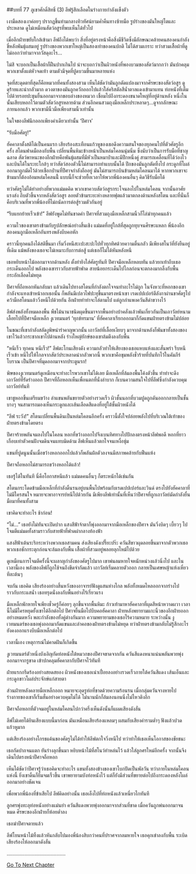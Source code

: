 ##บทที่ 77 ภูเขาศักดิ์สิทธิ์ (3)
ลีฟรู้สึกเลือดในร่างกายกำลังแข็งตัว


เงามืดสองเงาค่อยๆ ปรากฏขึ้นท่ามกลางทิวทัศน์ยามค่ำคืนทางซ้ายมือ รูปร่างของมันใหญ่โตและประหลาด ดูไม่เหมือนสัตว์อสูรที่พบเห็นได้ทั่วไป


เมื่ออีกฝ่ายขยับใกล้เข้ามา ลีฟถึงได้พบว่า สิ่งที่อยู่ตรงหน้าคือสิ่งมีชีวิตซึ่งมีลักษณะคล้ายคนสองคนกำลังขี่หลังพันธุ์ผสมอยู่ รูปร่างของพวกเขาใหญ่เป็นสองเท่าของคนปกติ ไม่ได้สวมเกราะ ทว่าสวมเสื้อผ้าที่ดูไม่ออกว่าทำมาจากวัสดุอะไร...


ไม่สิ จะบอกเป็นเสื้อผ้าก็ฝืนปากเกินไป น่าจะบอกว่าเป็นผิวหนังที่พองบวมของสัตว์มากกว่า มันปกคลุมพวกเขาตั้งแต่หัวจดเท้า ตามตัวมีจุดที่ปูดบวมขึ้นมาหลายแห่ง


จุดที่สะดุดตาที่สุดก็คือหมวกที่คนทั้งสองสวม เห็นได้ชัดว่ามันถูกดัดแปลงมาจากศีรษะของสัตว์อสูร ดูดุร้ายและน่ากลัวมาก ดวงตาของมันถูกควักออกไปแล้วใส่คริสตัลสีน้ำตาลแดงเข้ามาแทน ท่อหนังที่เต็มไปด้วยรอยปะชุนยื่นออกมาจากขอบล่างของหมวก เชื่อมไปถึงกระดองขนาดใหญ่ที่อยู่ด้านหลัง หนึ่งในนั้นเสียบหอกไว้ตามตัวสัตว์อสูรหลายด้าม ส่วนอีกคนสวมถุงมือเหล็กประหลาดๆ...ดูจากลักษณะภายนอกแล้ว พวกเขามีนิ้วมือเพียงสามนิ้วเท่านั้น


ในใจของลีฟนึกออกเพียงคำเดียวเท่านั้น ‘ปีศาจ’


“รับมือศัตรู!”


ฮัคคาลาตั้งสติได้เป็นคนแรก เสียงร้องสะเทือนแก้วหูของเธอดึงความสนใจของทุกคนไปที่ตัวศัตรูอีกครั้ง สโตนฟาดมือลงกับพื้น เปลี่ยนพื้นหิมะข้างหน้าเป็นหล่มโคลนนุ่มนิ่ม ซึ่งนับว่าเป็นการรับมือที่ชาญฉลาด สัตว์พาหนะของอีกฝ่ายคือพันธุ์ผสมที่มีหัวเป็นหมาป่าและมีปีกหนึ่งคู่ สามารถเคลื่อนที่ได้ว่องไวและบินได้ในระยะใกล้ๆ ทว่าสัตว์สองตัวนี้ไม่สามารถทำแบบนั้นได้ ปีกของมันถูกตัดทิ้งไป กระดูกที่โผล่ออกมาถูกมัดไว้ด้วยเชือกป่านที่ปีศาจกำลังถืออยู่ มันไม่สามารถบินข้ามหล่มโคลนมาได้ หากพวกเขาจะข้ามมาก็ต้องอ้อมหล่มโคลนนี้่ แบบนี้ก็จะช่วยยื้อเวลาให้พวกพี่น้องคนอื่นๆ คิดวิธีรับมือได้


ทว่าศัตรูไม่ได้ทำอย่างที่พวกแม่มดคิด พวกเขาควบสัตว์อสูรกระโจนลงไปในหล่มโคลน จากนั้นอาศัยแรงส่ง ถีบตัวขึ้นจากหลังสัตว์อสูร ลอยตัวข้ามระยะห่างหลายฟุตแล้วมาตกลงด้านหลังสโตน และที่นั่นก็คือบริเวณที่พวกพี่น้องที่ไม่ถนัดการต่อสู้รวมตัวกันอยู่


“รีบแยกย้ายเร็วเข้า!” ลีฟยังพูดไม่ทันขาดคำ ปีศาจที่สวมถุงมือเหล็กสามนิ้วก็ไล่ฆ่าทุกคนแล้ว


ความไวของเขาตรงข้ามกับรูปลักษณ์อย่างสิ้นเชิง แม่มดที่อยู่ใกล้ที่สุดถูกทุบจนศีรษะแหลก พี่น้องอีกสองคนถูกมือเหล็กอันทรงพลังบีบคอหัก


คราวนี้ทุกคนถึงได้สติขึ้นมา เริ่มวิ่งหนีสะเปะสะปะไปทั่วทุกทิศด้วยความตื่นกลัว มีเพียงสโนว์ที่ยังยืนอยู่ที่เดิม แม้พลังของเธอจะไม่เหมาะกับการต่อสู้ แต่เธอก็ไม่ได้หันหลังหนี


เธอหยิบหน้าไม้ออกมาจากด้านหลัง ตั้งท่ายิงใส่ศัตรูทันที ปีศาจมือเหล็กหลบทัน แล้วยกเท้าถีบเธอกระเด็นออกไป พลังของเขาราวกับสายฟ้าฟาด สายน้อยกระเด็นไปไกลก่อนจะตกลงมากลิ้งกับพื้น กระอักเลือดไม่หยุด


ปีศาจที่ถือหอกหันกลับมา แล้วเดินไปทางสโตนที่กำลังตกใจจนทำอะไรไม่ถูก ในจังหวะที่หอกของเขากำลังจะแทงเข้าหน้าอกเธอนั้น ก็พลันมีเปลวไฟปะทุขึ้นมาตรงหน้าเขา เรดเปปเปอร์ตีลังกาผ่านขาศัตรูไปคว้ามือสโตนแล้ววิ่งหนีไปด้วยกัน อีกฝ่ายทำท่าจะไล่ตามไป แต่ถูกกำแพงควันสีดำขวางไว้


ลีฟส่งพลังทั้งหมดลงพื้น พืชไม้นานาชนิดผุดขึ้นมาจากพื้นอย่างบ้าคลั่งแล้วพันเกี่ยวกันเป็นเถาวัลย์หนาม เลื้อยไปที่ปีศาจมือเหล็ก งูเวทมนตร์ ‘ทุกข์ทรมาน’ ที่ฮัคคาลาเรียกออกมาก็กัดแขนฝ่ายตรงข้ามไม่ปล่อย


ในขณะที่เขากำลังสลัดงูพิษน่ารำคาญพวกนั้น เถาวัลย์ที่เลื้อยเงียบๆ มาจากด้านหลังก็พันขาทั้งสองของเขาไว้แล้วกระชากเขาไปด้านหลัง ร่างใหญ่ยักษ์ของเขาล้มตึงลงกับพื้น


“หนีเร็ว ทุกคน หนีเร็ว!” ลีฟตะโกนเสียงดัง ความกลัวทำให้เสียงของเธอแหบแห้งและสั่นพร่า รีบหนีเร็วเข้า หนีไปให้ไกลจากสัตว์ประหลาดน่ากลัวพวกนี้ พวกเขาคือขุมพลังชั่วร้ายที่บันทึกไว้ในคัมภีร์โบราณ เป็นปีศาจที่มุดออกมาจากประตูนรก!


พิษของงูเวทมนตร์ดูเหมือนจะทำอะไรพวกเขาไม่ได้เลย มือเหล็กที่ล้มลงพื้นโค้งตัวขึ้น ทำท่าจะดึงเถาวัลย์ที่รัดร่างออก ปีศาจที่ถือหอกเห็นเพื่อนตกที่นั่งลำบาก ก็เบนความสนใจไปที่ลีฟซึ่งกำลังควบคุมเถาวัลย์ทันที


เขาชูหอกขึ้นเตรียมขว้าง ลำแขนพลันขยายตัวอย่างรวดเร็ว ผิวชั้นนอกที่บวมปูดถูกดันออกกลายเป็นชั้นบางๆ จนสามารถมองเห็นกระดูกและเส้นเลือดสีแดงที่อยู่ใต้ชั้นผิวหนังได้


“ลีฟ ระวัง!” สโตนเปลี่ยนพื้นดินเป็นหล่มโคลนอีกครั้ง คราวนี้ตั้งใจปล่อยพลังไปที่บริเวณใต้เท้าของฝ่ายตรงข้ามโดยตรง


ปีศาจร้ายพลันจมลงไปในโคลน หอกที่ขว้างออกไปจึงเบนทิศทางไปปักลงตรงหน้าลีฟพอดี หอกที่ยาวเกือบเท่าตัวคนฝังจมดินจนแทบมิดด้าม ลีฟเห็นแล้วตกใจจนเหงื่อชุ่ม


แขนที่ปูดนูนนั้นเมื่อขว้างหอกออกไปแล้วก็พลันฝ่อตัวลงจนมีสภาพคล้ายกับฟืนแห้ง


ปีศาจถือหอกไม่สามารถขว้างหอกได้แล้ว!


เธอรู้ได้ในทันที นี่คือโอกาสหนีแล้ว แม่มดคนอื่นๆ ก็ตระหนักได้เช่นกัน


สโตนกระโดดข้ามมือเหล็กที่กำลังดิ้นรนอยู่บนพื้นไปพร้อมกับเรดเปปเปอร์และวินด์ ตรงไปยังฮัคคาลาที่ไม่มีใครสนใจ หมายจะพาอาจารย์หนีไปด้วยกัน มีเพียงลีฟเท่านั้นที่เห็นว่าปีศาจที่ถูกเถาวัลย์มัดกำลังยื่นมือมาที่คนทั้งสาม


เขาคิดจะทำอะไร ช้าก่อน!


“ไม่...” เธอยังไม่ทันจะเปิดปาก แสงสีฟ้าจ้าตาก็พุ่งออกมาจากมือเหล็กของปีศาจ มันวิ่งบิดๆ เบี้ยวๆ ไปโจมตีแม่มดทั้งสามราวกับสายฟ้าที่ฟาดผ่ากลางท้องฟ้า


แสงสีฟ้าเต้นระริกระหว่างพวกเธอสามคน ส่งเสียงดังเปรี๊ยะปร๊ะ ควันสีขาวผุดลอยขึ้นมาจากตัวพวกเธอ พวกเธอชักกระตุกก่อนจะล้มลงกับพื้น เสื้อผ้าที่สวมอยู่พลอยลุกไหม้ไปด้วย


ดูเหมือนการโจมตีครั้งนี้จะผลาญกำลังของศัตรูไปมาก เขาพ่นลมหายใจหนักหน่วงแล้วนิ่งไป และในเวลานี้เอง พลังของลีฟก็ถูกใช้จนถึงขีดจำกัดแล้ว เถาวัลย์เริ่มคลายตัวออก กลายเป็นเศษหญ้าแห้งเหี่ยวทีละต้นๆ


จบกัน เธอคิด เสียงร้องอย่างสิ้นหวังของอาจารย์ฟังดูแสนห่างไกล พลังทั้งหมดไหลออกจากร่างไปราวกับกระแสน้ำ เธอทรุดนั่งลงกับพื้นอย่างไร้เรี่ยวแรง


มือเหล็กพักหายใจเพียงชั่วครู่ก็ค่อยๆ ลุกขึ้นจากพื้นหิมะ ก้าวเท้ามาหาฮัคคาลาที่ผุดสีหน้าหวาดผวา เวลานี้ไม่มีใครหยุดยั้งเขาได้อีกต่อไป ปีศาจยื่นมือไปบีบคอฮัคคาลา ฝ่ายหลังพยายามแกะนิ้วของอีกฝ่ายออกอย่างหมดหวัง พละกำลังของทั้งคู่ต่างกันมาก ความพยายามของเธอไร้ความหมาย ระหว่างนั้น งูเวทมนตร์ของเธอพุ่งออกมากัดแขนและลำคอของฝ่ายตรงข้ามไม่หยุด ทว่าฝ่ายตรงข้ามกลับไม่รู้สึกอะไร ยังคงออกแรงบีบมือเหล็กต่อไป


เวลานี้เอง เหตุการณ์ไม่คาดฝันก็เกิดขึ้น


งูเวทมนตร์ตัวหนึ่งบังเอิญกัดท่อหนังใต้หมวกของปีศาจขาดจากกัน ควันสีแดงหนาแน่นพลันพวยพุ่งออกมาจากรูขาด เข้าปกคลุมฮัคคาลากับปีศาจไว้ทันที


ฝ่ายแรกกรีดร้องอย่างสยดสยอง ผิวหนังของเธอเน่าเปื่อยลงอย่างรวดเร็วภายใต้ควันสีแดง เส้นเอ็นและกระดูกขาวโผล่ประจักษ์แก่สายตา


ส่วนฝ่ายหลังคลายมือเหล็กออก หมายจะอุดรูท่อที่ขาดด้วยความร้อนรน เมื่อกลุ่มควันจางหายไป ร่างกายของเขาก็เริ่มสั่นอย่างควบคุมไม่ได้ ไม่นานนักก็ล้มลงนอนนิ่งไม่ไหวติงอีก


ปีศาจถือหอกที่ตัวจมอยู่ในหล่มโคลนไปกว่าครึ่งเห็นดังนั้นก็แผดเสียงดังลั่น


ลีฟไม่เคยได้ยินเสียงแบบนี้มาก่อน มันเหมือนเสียงร้องแหลมๆ ผสมกับเสียงคำรามต่ำๆ ฟังแล้วปวดแก้วหูมาก


แต่เสียงร้องอย่างโกรธแค้นของศัตรูไม่ได้ทำให้ลีฟตกใจวิ่งหนีไป ทว่าทำให้เธอเห็นโอกาสของชัยชนะ


เธอกัดปากจนแตก ยันร่างลุกขึ้นมา หยิบหน้าไม้ที่สโนว์ทำหล่นไว้ แล้วใส่ลูกศรใหม่อีกครั้ง จากนั้นจึงเดินไปตรงหน้าปีศาจถือหอก


เห็นได้ชัดว่าปีศาจรู้ว่าเธอคิดจะทำอะไร แขนทั้งสองข้างของเขาโบกปัดเป็นพัลวัน ทว่าภายในหล่มโคลนแห่งนี้ ยิ่งเขาดิ้นก็ยิ่มจมเร็วขึ้น เขาพยายามบังท่อหนังไว้ แต่ก็ยังมีส่วนที่ขยายต่อไปถึงกระดองหลังโผล่ออกมาอย่างชัดเจน


เพื่อพวกพี่น้องที่ข้าเสียไป ลีฟคิดอย่างนั้น เธอเล็งไปที่ท่อหนังแล้วเหนี่ยวไกทันที


ลูกศรพุ่งทะลุท่อหนังอย่างแม่นยำ ควันสีแดงพวยพุ่งออกมาจากส่วนที่ขาด เมื่อควันถูกพ่นออกมาจนหมด ศีรษะของอีกฝ่ายก็ห้อยต่ำลง


เธอฆ่าปีศาจตายแล้ว


ลีฟโยนหน้าไม้ทิ้งแล้วหันกลับไปมองพี่น้องสิบกว่าคนที่ปราศจากลมหายใจ เธอคุกเข่าลงกับพื้น ระเบิดเสียงร้องไห้ออกมาดังลั่น


........................................


[Go To Next Chapter]( ./78.md)